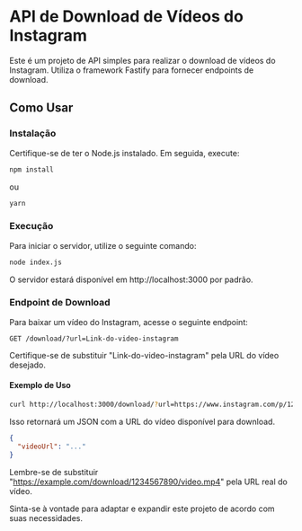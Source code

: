 # API de Download de Vídeos do Instagram

Este é um projeto de API simples para realizar o download de vídeos do Instagram. Utiliza o framework Fastify para fornecer endpoints de download.

## Como Usar

### Instalação

Certifique-se de ter o Node.js instalado. Em seguida, execute:

```bash
npm install
```
ou

```bash
yarn
```

### Execução

Para iniciar o servidor, utilize o seguinte comando:

```bash
node index.js
```

O servidor estará disponível em http://localhost:3000 por padrão.

### Endpoint de Download

Para baixar um vídeo do Instagram, acesse o seguinte endpoint:

```
GET /download/?url=Link-do-video-instagram
```

Certifique-se de substituir "Link-do-video-instagram" pela URL do vídeo desejado.

#### Exemplo de Uso

```bash
curl http://localhost:3000/download/?url=https://www.instagram.com/p/1234567890/
```

Isso retornará um JSON com a URL do vídeo disponível para download.

```json
{
  "videoUrl": "..."
}
```

Lembre-se de substituir "https://example.com/download/1234567890/video.mp4" pela URL real do vídeo.

Sinta-se à vontade para adaptar e expandir este projeto de acordo com suas necessidades.